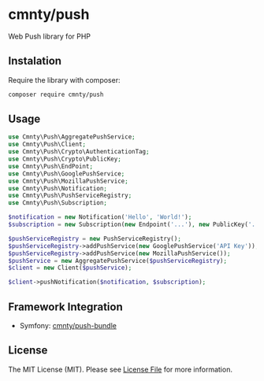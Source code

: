# cmnty/push
Web Push library for PHP

## Instalation

Require the library with composer:
```bash
composer require cmnty/push
```

## Usage

```php
use Cmnty\Push\AggregatePushService;
use Cmnty\Push\Client;
use Cmnty\Push\Crypto\AuthenticationTag;
use Cmnty\Push\Crypto\PublicKey;
use Cmnty\Push\EndPoint;
use Cmnty\Push\GooglePushService;
use Cmnty\Push\MozillaPushService;
use Cmnty\Push\Notification;
use Cmnty\Push\PushServiceRegistry;
use Cmnty\Push\Subscription;

$notification = new Notification('Hello', 'World!');
$subscription = new Subscription(new Endpoint('...'), new PublicKey('...'), new AuthenticationTag('...'));

$pushServiceRegistry = new PushServiceRegistry();
$pushServiceRegistry->addPushService(new GooglePushService('API Key'));
$pushServiceRegistry->addPushService(new MozillaPushService());
$pushService = new AggregatePushService($pushServiceRegistry);
$client = new Client($pushService);

$client->pushNotification($notification, $subscription);
```

## Framework Integration

* Symfony: [cmnty/push-bundle](https://github.com/cmnty/php-push-bundle)

## License

The MIT License (MIT). Please see [License File](LICENSE) for more information.
